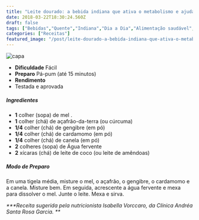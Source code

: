 ```yaml
---
title: "Leite dourado: a bebida indiana que ativa o metabolismo e ajuda a emagrecer"
date: 2018-03-22T18:30:24.560Z
draft: false
tags: ["Bebidas","Quente","Indiana","Dia a Dia","Alimentação saudável","Bebidas","Leite e derivados","Receitas"]
categories: ["Receitas"]
featured_image: "/post/leite-dourado-a-bebida-indiana-que-ativa-o-metabolismo-e-ajuda-a-emagrecer.2984e15e.jpg"
---
```


![capa](/post/leite-dourado-a-bebida-indiana-que-ativa-o-metabolismo-e-ajuda-a-emagrecer.2984e15e.jpg)

*   **Dificuldade** Fácil
*   **Preparo** Pá-pum (até 15 minutos)
*   **Rendimento**
*   Testada e aprovada
    

##### Ingredientes

*   **1** colher (sopa) de mel .
*   **1** colher (chá) de açafrão-da-terra (ou cúrcuma)
*   **1/4** colher (chá) de gengibre (em pó)
*   **1/4** colher (chá) de cardamomo (em pó)
*   **1/4** colher (chá) de canela (em pó)
*   **2** colheres (sopa) de Água fervente
*   **2** xícaras (chá) de leite de coco (ou leite de amêndoas)

##### Modo de Preparo

Em uma tigela média, misture o mel, o açafrão, o gengibre, o cardamomo e a canela. Misture bem. Em seguida, acrescente a água fervente e mexa para dissolver o mel. Junte o leite. Mexa e sirva.

_***Receita sugerida pela nutricionista Isabella Vorccaro, da Clínica Andréa Santa Rosa Garcia. **_
